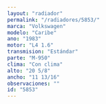 ```yaml
---
layout: "radiador"
permalink: "/radiadores/5853/"
marca: "Volkswagen"
modelo: "Caribe"
ano: "1983"
motor: "L4 1.6"
transmision: "Estándar"
parte: "M-950"
clima: "Con clima"
alto: "20 5/8"
ancho: "11 13/16"
observaciones: ""
id: "5853"
---
```


